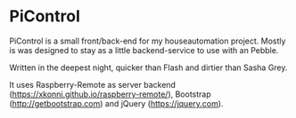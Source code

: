 # PiControl

PiControl is a small front/back-end for my houseautomation project. Mostly is was designed to stay as a little backend-service to use with an Pebble. 

Written in the deepest night, quicker than Flash and dirtier than Sasha Grey.

It uses Raspberry-Remote as server backend (https://xkonni.github.io/raspberry-remote/), Bootstrap (http://getbootstrap.com) and jQuery (https://jquery.com).


